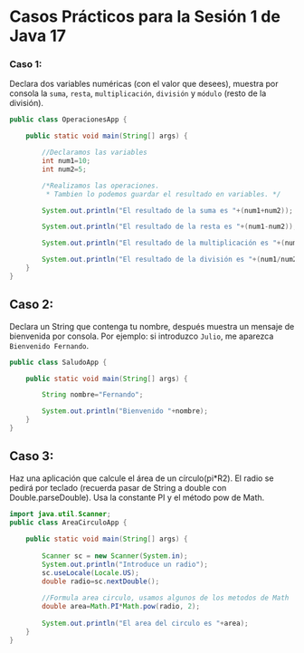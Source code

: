 # Casos Prácticos para la Sesión 1 de Java 17

### Caso 1: 
Declara dos variables numéricas (con el valor que desees), muestra por consola la `suma`, `resta`, `multiplicación`, `división` y `módulo` (resto de la división).

```java
public class OperacionesApp {

	public static void main(String[] args) {

		//Declaramos las variables
		int num1=10;
		int num2=5;

		/*Realizamos las operaciones.
		 * Tambien lo podemos guardar el resultado en variables. */

		System.out.println("El resultado de la suma es "+(num1+num2));

		System.out.println("El resultado de la resta es "+(num1-num2));

		System.out.println("El resultado de la multiplicación es "+(num1*num2));

		System.out.println("El resultado de la división es "+(num1/num2));
	}
}
```

## Caso 2: 
Declara un String que contenga tu nombre, después muestra un mensaje de bienvenida por consola. Por ejemplo: si introduzco `Julio`, me aparezca `Bienvenido Fernando`.

```java
public class SaludoApp {

	public static void main(String[] args) {

		String nombre="Fernando";

		System.out.println("Bienvenido "+nombre);
	}
}
```

## Caso 3:
Haz una aplicación que calcule el área de un círculo(pi*R2). El radio se pedirá por teclado (recuerda pasar de String a double con Double.parseDouble). Usa la constante PI y el método pow de Math.

```java
import java.util.Scanner;
public class AreaCirculoApp {
 
    public static void main(String[] args) {
 
        Scanner sc = new Scanner(System.in);
        System.out.println("Introduce un radio");
        sc.useLocale(Locale.US);
        double radio=sc.nextDouble();
 
        //Formula area circulo, usamos algunos de los metodos de Math
        double area=Math.PI*Math.pow(radio, 2);
 
        System.out.println("El area del circulo es "+area);
    }
}
```